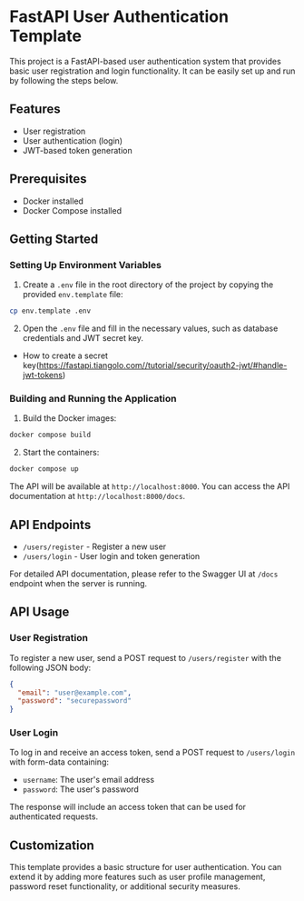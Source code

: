# FastAPI User Authentication Template

This project is a FastAPI-based user authentication system that provides basic user registration and login functionality. It can be easily set up and run by following the steps below.

## Features

- User registration
- User authentication (login)
- JWT-based token generation

## Prerequisites

- Docker installed
- Docker Compose installed

## Getting Started

### Setting Up Environment Variables

1. Create a `.env` file in the root directory of the project by copying the provided `env.template` file:

```bash
cp env.template .env
```

2. Open the `.env` file and fill in the necessary values, such as database credentials and JWT secret key.

- How to create a secret key(https://fastapi.tiangolo.com//tutorial/security/oauth2-jwt/#handle-jwt-tokens)
### Building and Running the Application

1. Build the Docker images:

```bash
docker compose build
```

2. Start the containers:

```bash
docker compose up
```

The API will be available at `http://localhost:8000`. You can access the API documentation at `http://localhost:8000/docs`.

## API Endpoints

- `/users/register` - Register a new user
- `/users/login` - User login and token generation

For detailed API documentation, please refer to the Swagger UI at `/docs` endpoint when the server is running.

## API Usage

### User Registration

To register a new user, send a POST request to `/users/register` with the following JSON body:

```json
{
  "email": "user@example.com",
  "password": "securepassword"
}
```

### User Login

To log in and receive an access token, send a POST request to `/users/login` with form-data containing:

- `username`: The user's email address
- `password`: The user's password

The response will include an access token that can be used for authenticated requests.

## Customization

This template provides a basic structure for user authentication. You can extend it by adding more features such as user profile management, password reset functionality, or additional security measures.
